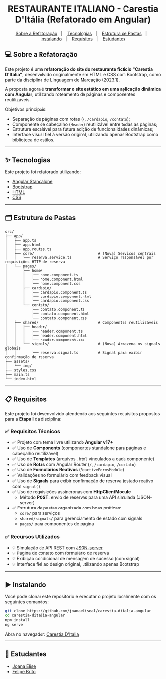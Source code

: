 <h1 align="center">RESTAURANTE ITALIANO - Carestia D'Itália (Refatorado em Angular)</h1>

<p align="center">
  <a href="#-sobre-a-refatoração">Sobre a Refatoração</a>&nbsp;&nbsp;&nbsp;|&nbsp;&nbsp;&nbsp;
  <a href="#-tecnologias">Tecnologias</a>&nbsp;&nbsp;&nbsp;|&nbsp;&nbsp;&nbsp;
  <a href="#️-estrutura-de-pastas">Estrutura de Pastas</a>&nbsp;&nbsp;&nbsp;|&nbsp;&nbsp;&nbsp;
  <a href="#️-instalando">Instalando</a>&nbsp;&nbsp;&nbsp;|&nbsp;&nbsp;&nbsp;
  <a href="#️-requisitos">Requisitos</a>&nbsp;&nbsp;&nbsp;|&nbsp;&nbsp;&nbsp;
  <a href="#-estudantes">Estudantes</a>
</p>

## 💻 Sobre a Refatoração

Este projeto é uma **refatoração do site do restaurante fictício "Carestia D'Itália"**, desenvolvido originalmente em HTML e CSS com Bootstrap, como parte da disciplina de Linguagem de Marcação (2023.1).

A proposta agora é **transformar o site estático em uma aplicação dinâmica com Angular**, utilizando roteamento de páginas e componentes reutilizáveis.

Objetivos principais:
- Separação de páginas com rotas (`/`, `/cardapio`, `/contato`);
- Componente de cabeçalho (`Header`) reutilizável entre todas as páginas;
- Estrutura escalável para futura adição de funcionalidades dinâmicas;
- Interface visual fiel à versão original, utilizando apenas Bootstrap como biblioteca de estilos.

---

## ✨ Tecnologias

Este projeto foi refatorado utilizando:

- [Angular Standalone](https://angular.io/guide/standalone-components)
- [Bootstrap](https://getbootstrap.com/)
- [HTML](https://developer.mozilla.org/pt-BR/docs/Web/HTML)
- [CSS](https://developer.mozilla.org/pt-BR/docs/Web/CSS)

---

## 🗂️ Estrutura de Pastas

```
src/
├── app/
│   ├── app.ts
│   ├── app.html
│   ├── app.routes.ts
│   ├── core/                             # (Nova) Serviços centrais
│   │   └── reserva.service.ts            # Serviço responsável por requisições HTTP de reserva
│   └── pages/
│       ├── home/
│       │   ├── home.component.ts
│       │   ├── home.component.html
│       │   └── home.component.css
│       ├── cardapio/
│       │   ├── cardapio.component.ts
│       │   ├── cardapio.component.html
│       │   └── cardapio.component.css
│       └── contato/
│           ├── contato.component.ts
│           ├── contato.component.html
│           └── contato.component.css
│   ├── shared/                           # Componentes reutilizáveis
│   │   ├── header/
│   │   │   ├── header.component.ts
│   │   │   ├── header.component.html
│   │   │   └── header.component.css
│   │   └── signals/                      # (Nova) Armazena os signals globais
│   │       └── reserva.signal.ts         # Signal para exibir confirmação de reserva
├── assets/
│   └── img/
├── styles.css
├── main.ts
└── index.html

```
---

## 📋 Requisitos

Este projeto foi desenvolvido atendendo aos seguintes requisitos propostos para a **Etapa I** da disciplina:

### ✅ Requisitos Técnicos

- ✅ Projeto com tema livre utilizando **Angular v17+**
- ✅ Uso de **Components** (componentes standalone para páginas e cabeçalho reutilizável)
- ✅ Uso de **Templates** (arquivos `.html` vinculados a cada componente)
- ✅ Uso de **Rotas** com Angular Router (`/`, `/cardapio`, `/contato`)
- ✅ Uso de **Formulários Reativos** (`ReactiveFormsModule`)
- ✅ Validações no formulário com feedback visual
- ✅ Uso de **Signals** para exibir confirmação de reserva (estado reativo com `signal()`)
- ✅ Uso de requisições assíncronas com **HttpClientModule**
  - Método **POST**: envio de reservas para uma API simulada (JSON-server)
- ✅ Estrutura de pastas organizada com boas práticas:
  - `core/` para serviços
  - `shared/signals/` para gerenciamento de estado com signals
  - `pages/` para componentes de página

### ✅ Recursos Utilizados

- 💡 Simulação de API REST com [JSON-server](https://www.npmjs.com/package/json-server)
- 💡 Página de contato com formulário de reserva
- 💡 Exibição condicional de mensagem de sucesso (com signal)
- 💡 Interface fiel ao design original, utilizando apenas Bootstrap

---

## ▶️ Instalando

Você pode clonar este repositório e executar o projeto localmente com os seguintes comandos:

```bash
git clone https://github.com/joanaeliseal/carestia-ditalia-angular
cd carestia-ditalia-angular
npm install
ng serve
```

Abra no navegador: [Carestia D'Italia](https://carestia-ditalia-angular.vercel.app/)

---

## 📝 Estudantes

- [Joana Elise](https://github.com/joanaeliseal)
- [Felipe Brito](https://github.com/FelipeBritoLC)
